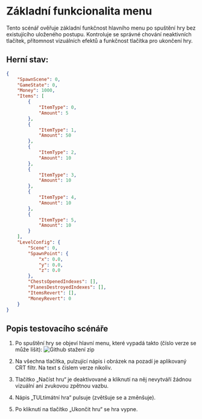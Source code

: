 # Základní funkcionalita menu
Tento scénář ověřuje základní funkčnost hlavního menu po spuštění hry bez existujícího uloženého postupu. Kontroluje se správné chování neaktivních tlačítek, přítomnost vizuálních efektů a funkčnost tlačítka pro ukončení hry.
## Herní stav:
```json
{
    "SpawnScene": 0,
    "GameState": 0,
    "Money": 1000,
    "Items": [
        {
            "ItemType": 0,
            "Amount": 5
        },
        {
            "ItemType": 1,
            "Amount": 50
        },
        {
            "ItemType": 2,
            "Amount": 10
        },
        {
            "ItemType": 3,
            "Amount": 10
        },
        {
            "ItemType": 4,
            "Amount": 10
        },
        {
            "ItemType": 5,
            "Amount": 10
        }
    ],
    "LevelConfig": {
        "Scene": 0,
        "SpawnPoint": {
            "x": 0.0,
            "y": 0.0,
            "z": 0.0
        },
        "ChestsOpenedIndexes": [],
        "PlanesDestroyedIndexes": [],
        "ItemsRevert": [],
        "MoneyRevert": 0
    }
}
```

## Popis testovacího scénáře
1. Po spuštění hry se objeví hlavní menu, které vypadá takto (číslo verze se může lišit):
![Github stažení zip](../../Obrázky/hlavni_menu.png)

2. Na všechna tlačítka, pulzující nápis i obrázek na pozadí je aplikovaný CRT filtr. Na text s číslem verze nikoliv.

3. Tlačítko „Načíst hru“ je deaktivované a kliknutí na něj nevytváří žádnou vizuální ani zvukovou zpětnou vazbu.

4. Nápis „TULtimátní hra“ pulsuje (zvětšuje se a změnšuje).

5. Po kliknutí na tlačítko „Ukončit hru“ se hra vypne.
